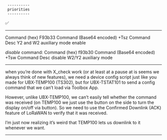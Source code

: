     ----------
     priorities
     ----------
 ✅ 

---

Command (hex)                   F93b33
Command (Base64 encoded)        +Tsz
Command Desc                    Y2 and W2 auxiliary mode enable

*disable* command:
Command (hex)                   f93b30
Command (Base64 encoded)        +Tsw
Command Desc                    disable W2/Y2 auxiliary mode

---

when you’re done with X_check work (or at least at a pause at is seems we always think of new features),
we need a device config script just like you made for UBX-TEMP100 (TS302),
but for UBX-TSTAT101 to send a config command that we can’t load via Toolbox App.

However, unlike UBX-TEMP100, we can’t easily tell whether the command was received (on TEMP100 we just use the button on the side to turn the display on/off via button).
So we need to use the Confirmed Downlink (ACK) feature of LoRaWAN to verify that it was received.

 I’m just now realizing it’s weird that TEMP100 lets us downlink to it whenever we want.

---
